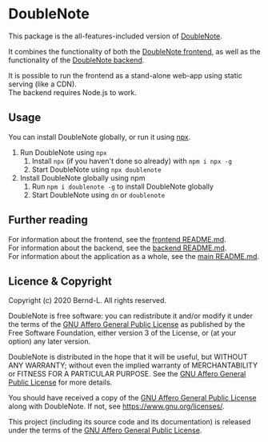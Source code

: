 # DoubleNote

This package is the all-features-included version of [DoubleNote](https://github.com/Bernd-L/DoubleNote#readme).

It combines the functionality of both the [DoubleNote frontend](https://www.npmjs.com/package/doublenote-frontend), as well as the functionality of the [DoubleNote backend](https://www.npmjs.com/package/doublenote-backend).

It is possible to run the frontend as a stand-alone web-app using static serving (like a CDN).  
The backend requires Node.js to work.

## Usage

You can install DoubleNote globally, or run it using [npx](https://www.npmjs.com/package/npx).

1. Run DoubleNote using `npx`
   1. Install `npx` (if you haven't done so already) with `npm i npx -g`
   2. Start DoubleNote using `npx doublenote`
2. Install DoubleNote globally using npm
   1. Run `npm i doublenote -g` to install DoubleNote globally
   2. Start DoubleNote using `dn` or `doublenote`

## Further reading

For information about the frontend, see the [frontend README.md](/frontend/README.md).  
For information about the backend, see the [backend README.md](/backend/README.md).  
For information about the application as a whole, see the [main README.md](/README.md).

## Licence & Copyright

Copyright (c) 2020 Bernd-L. All rights reserved.

DoubleNote is free software: you can redistribute it and/or modify it under the terms of the [GNU Affero General Public License](/LICENSE.md) as published by the Free Software Foundation, either version 3 of the License, or (at your option) any later version.

DoubleNote is distributed in the hope that it will be useful, but WITHOUT ANY WARRANTY; without even the implied warranty of MERCHANTABILITY or FITNESS FOR A PARTICULAR PURPOSE. See the [GNU Affero General Public License](/LICENSE.md) for more details.

You should have received a copy of the [GNU Affero General Public License](/LICENSE.md) along with DoubleNote. If not, see <https://www.gnu.org/licenses/>.

This project (including its source code and its documentation) is released under the terms of the [GNU Affero General Public License](/LICENSE.md).
